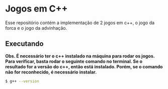 # Jogos em C++
Esse repositório contém a implementação de 2 jogos em c++, o jogo da forca e o jogo da advinhação.

## Executando
**Obs. É necessário ter o c++ instalado na máquina para rodar os jogos. Para verificar, basta rodar o seguinte comando no terminal. Se o resultado for a versão do c++, então está instalado. Porém, se o comando não for reconhecido, é necessário instalar.**

```bash
$ g++ --version
```
